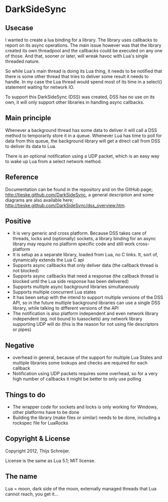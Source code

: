 DarkSideSync
============

Usecase
-------
I wanted to create a lua binding for a library. The library uses callbacks to report on its async operations. The main issue however was that the library created its own threadpool and the callbacks could be executed on any one of those. And that, sooner or later, will wreak havoc with Lua's single threaded nature.

So while Lua's main thread is doing its Lua thing, it needs to be notified that there is some other thread that tries to deliver some result it needs to handle. In my case the Lua thread would spend most of its time in a select() statement waiting for network IO.

To support this DarkSideSync (DSS) was created, DSS has no use on its own, it will only support other libraries in handling async callbacks.

Main principle
--------------
Whenever a background thread has some data to deliver it will call a DSS method to temporarily store it in a queue. Whenever Lua has time to poll for data from this queue, the background library will get a direct call from DSS to deliver its data to Lua.

There is an optional notification using a UDP packet, which is an easy way to wake up Lua from a select network method.

Reference
---------
Documentation can be found in the repository and on the GitHub page; http://tieske.github.com/DarkSideSync, a general description and some diagrams are also available here; http://tieske.github.com/DarkSideSync/dss_overview.htm.

Positive
--------
* It is very generic and cross platform. Because DSS takes care of threads, locks and (optionally) sockets, a library binding for an async library may require no platform specific code and still work cross-platform
* It is setup as a separate library, loaded from Lua, no C links. It, sort of, dynamically extends the Lua C api
* Supports async callbacks that only deliver data (the callback thread is not blocked)
* Supports async callbacks that need a response (the callback thread is blocked until the Lua side response has been delivered)
* Supports multiple async background libraries simultaneously
* Supports multiple concurrent Lua states
* It has been setup with the intend to support multiple versions of the DSS API, so in the future multiple background libraries can use a single DSS library, while talking to different versions of the API
* The notification is also platform independent and even network library independent (eg. not bound to luasockets) any network library supporting UDP will do (this is the reason for not using file descriptors or pipes)

Negative
--------
* overhead in general, because of the support for multiple Lua States and multiple libraries some lookups and checks are required for each callback
* Notification using UDP packets requires some overhead, so for a very high number of callbacks it might be better to only use polling

Things to do
------------
* The wrapper code for sockets and locks is only working for Windows, other platforms have to be done
* Building the library (make files or similar) needs to be done, including a rockspec file for LuaRocks

Copyright & License
-------------------
Copyright 2012, Thijs Schreijer.

License is the same as Lua 5.1; MIT license.

The name
--------
Lua = moon, dark side of the moon, externally managed threads that Lua cannot reach, you get it...
